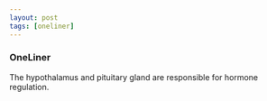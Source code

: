```yaml
---
layout: post
tags: [oneliner]
---
```



### OneLiner

The hypothalamus and pituitary gland are responsible for hormone regulation.
